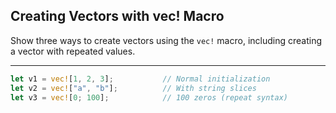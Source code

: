 ## Creating Vectors with vec! Macro

Show three ways to create vectors using the `vec!` macro, including creating a vector with repeated values.

---

```rust
let v1 = vec![1, 2, 3];           // Normal initialization
let v2 = vec!["a", "b"];          // With string slices
let v3 = vec![0; 100];            // 100 zeros (repeat syntax)
```

